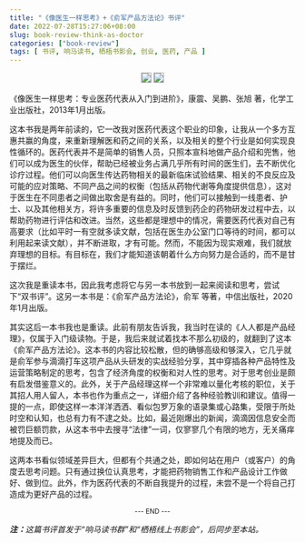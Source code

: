 ```yaml
---
title: "《像医生一样思考》+《俞军产品方法论》书评"
date: 2022-07-28T15:27:06+08:00
slug: book-review-think-as-doctor
categories: ["book-review"]
tags: [ 书评, 响马读书, 栖梧书影会, 创业, 医药, 产品 ]
---
```


<div align="center">
<img src="images/2022-07-28/book-cover-1.jpg" style="max-width:300px;display:inline;border:1px darkgray solid">
<img src="images/2022-07-28/book-cover-2.jpg" style="max-width:300px;display:inline;border:1px darkgray solid">
</div>

 《像医生一样思考：专业医药代表从入门到进阶》，康震、吴鹏、张旭 著，化学工业出版社，2013年1月出版。

这本书我是两年前读的，它一改我对医药代表这个职业的印象，让我从一个多方互惠共赢的角度，来重新理解医和药之间的关系，以及相关的整个行业是如何实现良性循环的。医药代表并不是简单的销售人员，只照本宣科地做产品介绍和兜售，他们可以成为医生的伙伴，帮助已经被业务占满几乎所有时间的医生们，去不断优化诊疗过程。他们可以向医生传达药物相关的最新临床试验结果、相关的不良反应及可能的应对策略、不同产品之间的权衡（包括从药物代谢等角度提供信息），这对于医生在不同患者之间做出取舍是有益的。同时，他们可以接触到一线患者、护士、以及其他相关方，将许多重要的信息及时反馈到药企的药物研发过程中去，以帮助药物进行评估和改进。当然，这些都是理想中的情况，需要医药代表对自己有高要求（比如平时一有空就多读文献，包括在医生办公室门口等待的时间，都可以利用起来读文献），并不断进取，才有可能。然而，不能因为现实艰难，我们就放弃理想的目标。有目标在，我们才能知道该朝着什么方向努力是合适的，而不是甘于摆烂。

这次我是重读本书，因此我考虑将它与另一本书放到一起来阅读和思考，尝试下“双书评”。这另一本书是：《俞军产品方法论》，俞军 等著，中信出版社，2020年1月出版。

其实这后一本书我也是重读。此前有朋友告诉我，我当时在读的《人人都是产品经理》，仅属于入门级读物。于是，我后来就试着找本不那么初级的，就翻到了这本《俞军产品方法论》。这本书的内容比较松散，但的确够高级和够深入，它几乎就是俞军参与滴滴打车这项产品从头研发的实战经验分享，其中穿插各种产品特性及运营策略制定的思考，包含了经济角度的权衡和对人性的思考。对于思考创业是颇有启发借鉴意义的。此外，关于产品经理这样一个非常难以量化考核的职位，关于其招人用人留人，本书也作为重点之一，详细介绍了各种经验教训和建议。值得一提的一点，即使这样一本洋洋洒洒、看似包罗万象的语录集或心路集，受限于所处时空和认知，也总有力有不逮之处。比如，最近刚爆出的新闻，滴滴因信息安全而被罚巨额罚款，从这本书中去搜寻“法律”一词，仅寥寥几个有限的地方，无关痛痒地提及而已。

这两本书看似领域差异巨大，但都有个共通之处，即如何站在用户（或客户）的角度去思考问题。只有通过换位认真思考，才能把药物销售工作和产品设计工作做好、做到位。此外，作为医药代表的不断自我提升的过程，未尝不是一个将自己打造成为更好产品的过程。

<center><small>--- END ---</small></center>

<i><b>注：</b>这篇书评首发于“响马读书群”和“栖梧线上书影会”，后同步至本站。</i>
